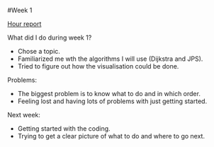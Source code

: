 #Week 1

[Hour report]()

What did I do during week 1?
* Chose a topic.
* Familiarized me wth the algorithms I will use (Dijkstra and JPS). 
* Tried to figure out how the visualisation could be done.

Problems:
* The biggest problem is to know what to do and in which order.
* Feeling lost and having lots of problems with just getting started.

Next week:
* Getting started with the coding.
* Trying to get a clear picture of what to do and where to go next.
